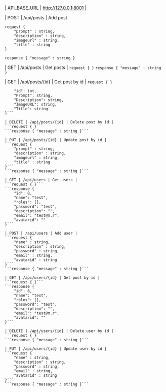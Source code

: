 | API_BASE_URL | http://127.0.0.1:8001 |

| POST | /api/posts | Add post
```
request {
    "prompt" : string,
    "description" : string,
    "imageurl" : string,
    "title" : string
}
```
```
response { "message" : string }
```

| GET | /api/posts | Get posts |
```request { }```
```response { "message" : string }```

| GET | /api/posts/{id} | Get post by id |
```request { }```
```response {
	"id": int,
    "Prompt": string,
    "Description": string,
    "ImageURL": string,
    "Title": string
}```

| DELETE | /api/posts/{id} | Delete post by id |
```request { }```
```response { "message" : string }```

| PUT | /api/posts/{id} | Update post by id |
```request {
	"prompt" : string,
    "description" : string,
    "imageurl" : string,
    "title" : string
}```
```response { "message" : string }```

| GET | /api/users | Get users |
```request { }```
```response {
	"id": 8,
    "name": "test",
    "roles": [],
    "password": "test",
    "description": "",
    "email": "test@m.r",
    "avatarid": ""
}```

| POST | /api/users | Add user |
```request {
    "name" : string,
    "description" : string,
    "password" : string,
    "email" : string,
    "avatarid" : string
}```
```response { "message" : string }```

| GET | /api/users/{id} | Get post by id |
```request { }```
```response {
	"id": 8,
    "name": "test",
    "roles": [],
    "password": "test",
    "description": "",
    "email": "test@m.r",
    "avatarid": ""
}```

| DELETE | /api/users/{id} | Delete user by id |
```request { }```
```response { "message" : string }```

| PUT | /api/users/{id} | Update user by id |
```request {
	"name" : string,
    "description" : string,
    "password" : string,
    "email" : string,
    "avatarid" : string
}```
```response { "message" : string }```